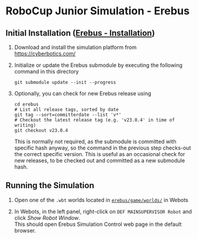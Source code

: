 # RoboCup Junior Simulation - Erebus

## Initial Installation ([Erebus - Installation](https://erebus.rcj.cloud/docs/installation/]))

1. Download and install the simulation platform from\
   https://cyberbotics.com/

2. Initialize or update the Erebus submodule by executing the following command in this directory
   ```shell
   git submodule update --init --progress
   ```

3. Optionally, you can check for new Erebus release using
   ```shell
   cd erebus
   # List all release tags, sorted by date
   git tag --sort=committerdate --list 'v*'
   # Checkout the latest release tag (e.g. 'v23.0.4' in time of writing)
   git checkout v23.0.4
   ```
   This is normally not required, as the submodule is committed with specific hash anyway, so the command
   in the previous step checks-out the correct specific version. This is useful as an occasional check for
   new releases, to be checked out and committed as a new submodule hash.

## Running the Simulation

1. Open one of the `.wbt` worlds located in [`erebus/game/worlds/`](erebus/game/worlds/) in Webots

2. In Webots, in the left panel, right-click on `DEF MAINSUPERVISOR Robot` and click _Show Robot Window_.\
This should open Erebus Simulation Control web page in the default browser.
